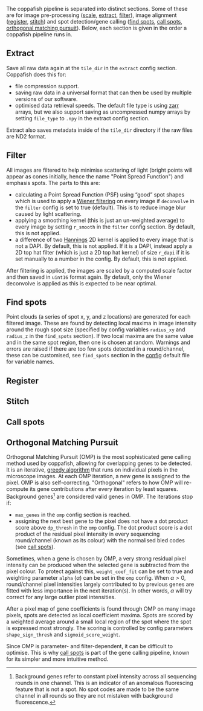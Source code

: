 The coppafish pipeline is separated into distinct sections. Some of these are for image pre-processing 
([scale](#scale), [extract](#extract), [filter](#filter)), image alignment ([register](#register), [stitch](#stitch)) 
and spot detection/gene calling ([find spots](#find-spots), [call spots](#call-spots), 
[orthogonal matching pursuit](#orthogonal-matching-pursuit)). Below, each section is given in the order a coppafish 
pipeline runs in.

## Extract

Save all raw data again at the `tile_dir` in the `extract` config section. Coppafish does this for: 

* file compression support.
* saving raw data in a universal format that can then be used by multiple versions of our software.
* optimised data retrieval speeds. The default file type is using [zarr](https://zarr.readthedocs.io/) arrays, but we 
also support saving as uncompressed numpy arrays by setting `file_type` to `.npy` in the extract config section.

Extract also saves metadata inside of the `tile_dir` directory if the raw files are ND2 format.

## Filter

All images are filtered to help minimise scattering of light (bright points will appear as cones initially, hence the 
name "Point Spread Function") and emphasis spots. The parts to this are:

* calculating a Point Spread Function (PSF) using “good” spot shapes which is used to apply a 
<a href="https://en.wikipedia.org/wiki/Wiener_deconvolution" target="_blank">Wiener filtering</a> on every image if 
`deconvolve` in the `filter` config is set to true (default). This is to reduce image blur caused by light scattering.
* applying a smoothing kernel (this is just an un-weighted average) to every image by setting `r_smooth` in the 
`filter` config section. By default, this is not applied.
* a difference of two <a href=https://en.wikipedia.org/wiki/Hann_function target="_blank">Hannings</a> 2D kernel is 
applied to every image that is not a DAPI. By default, this is not applied. If it is a DAPI, instead apply a 2D top hat 
filter (which is just a 2D top hat kernel) of size `r_dapi` if it is set manually to a number in the config. By 
default, this is not applied.

After filtering is applied, the images are scaled by a computed scale factor and then saved in `uint16` format again. 
By default, only the Wiener deconvolve is applied as this is expected to be near optimal.

## Find spots

Point clouds (a series of spot x, y, and z locations) are generated for each filtered image. These are found by 
detecting local maxima in image intensity around the rough spot size (specified by config variables `radius_xy` and 
`radius_z` in the `find_spots` section). If two local maxima are the same value and in the same spot region, then one 
is chosen at random. Warnings and errors are raised if there are too few spots detected in a round/channel, these can 
be customised, see `find_spots` section in the 
<a href="https://github.com/reillytilbury/coppafish/blob/alpha/coppafish/setup/settings.default.ini" target="_blank">
config</a> default file for variable names. 

## Register

## Stitch

## Call spots

## Orthogonal Matching Pursuit

Orthogonal Matching Pursuit (OMP) is the most sophisticated gene calling method used by coppafish, allowing for 
overlapping genes to be detected. It is an iterative, 
<a href="https://en.wikipedia.org/wiki/Greedy_algorithm" target="_blank">greedy algorithm</a> that runs on individual 
pixels in the microscope images. At each OMP iteration, a new gene is assigned to the pixel. OMP is also 
self-correcting. "Orthogonal" refers to how OMP will re-compute its gene contributions after every iteration by least 
squares. Background genes[^1] are considered valid genes in OMP. The iterations stop if:

* `max_genes` in the `omp` config section is reached. 
* assigning the next best gene to the pixel does not have a dot product score above `dp_thresh` in the `omp` config. 
The dot product score is a dot product of the residual pixel intensity in every sequencing round/channel (known as its 
colour) with the normalised bled codes (see [call spots](#call-spots)).

Sometimes, when a gene is chosen by OMP, a very strong residual pixel intensity can be produced when the selected gene 
is subtracted from the pixel colour. To protect against this, `weight_coef_fit` can be set to true and weighting 
parameter `alpha` ($\alpha$) can be set in the `omp` config. When $\alpha>0$, round/channel pixel intensities largely 
contributed to by previous genes are fitted with less importance in the next iteration(s). In other words, $\alpha$ 
will try correct for any large outlier pixel intensities.

<!-- TODO: Should expand more on the OMP gene scoring here -->
After a pixel map of gene coefficients is found through OMP on many image pixels, spots are detected as local 
coefficient maxima. Spots are scored by a weighted average around a small local region of the spot where the spot is 
expressed most strongly. The scoring is controlled by config parameters `shape_sign_thresh` and `sigmoid_score_weight`.

Since OMP is parameter- and filter-dependent, it can be difficult to optimise. This is why [call spots](#call-spots) is 
part of the gene calling pipeline, known for its simpler and more intuitive method.

[^1]:
    Background genes refer to constant pixel intensity across all sequencing rounds in one channel. This is an 
    indicator of an anomalous fluorescing feature that is not a spot. No spot codes are made to be the same channel in 
    all rounds so they are not mistaken with background fluorescence.
